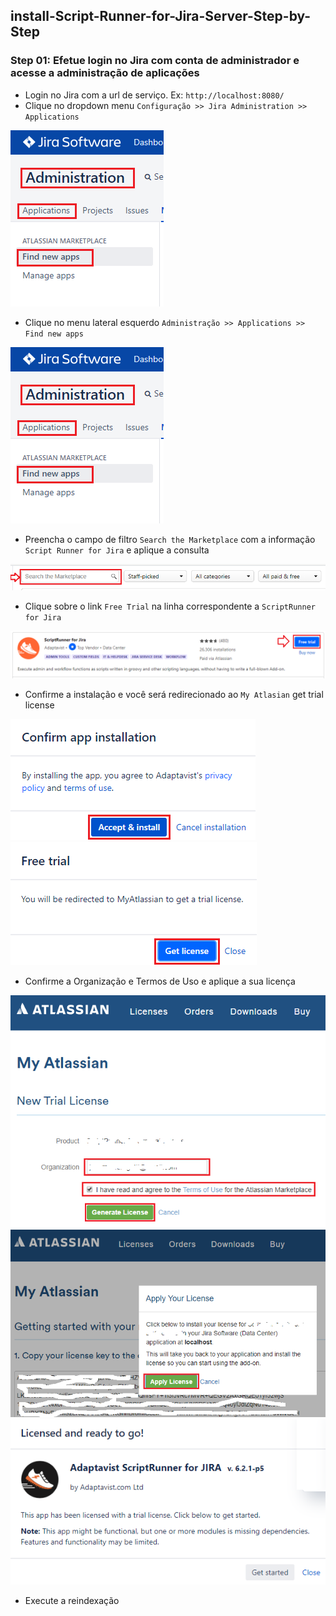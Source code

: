 ## install-Script-Runner-for-Jira-Server-Step-by-Step

### Step 01: Efetue login no Jira com conta de administrador e acesse a administração de aplicações

* Login no Jira com a url de serviço. Ex: `http://localhost:8080/`
* Clique no dropdown menu `Configuração >> Jira Administration >> Applications`

![PrintScreen-install-Script-Runner-for-Jira-Server-01.png](./doc/PrintScreen-install-Script-Runner-for-Jira-Server-01.png) 

* Clique no menu lateral esquerdo `Administração >> Applications >> Find new apps`

![PrintScreen-install-Script-Runner-for-Jira-Server-02.png](./doc/PrintScreen-install-Script-Runner-for-Jira-Server-02.png) 

* Preencha o campo de filtro `Search the Marketplace` com a informação `Script Runner for Jira` e aplique a consulta

![PrintScreen-install-Script-Runner-for-Jira-Server-03.png](./doc/PrintScreen-install-Script-Runner-for-Jira-Server-03.png) 

* Clique sobre o link `Free Trial` na linha correspondente a `ScriptRunner for Jira`

![PrintScreen-install-Script-Runner-for-Jira-Server-04a.png](./doc/PrintScreen-install-Script-Runner-for-Jira-Server-04a.png) 

* Confirme a instalação e você será redirecionado ao `My Atlasian` get trial license

![PrintScreen-install-Script-Runner-for-Jira-Server-05.png](./doc/PrintScreen-install-Script-Runner-for-Jira-Server-05.png) 
![PrintScreen-install-Script-Runner-for-Jira-Server-06.png](./doc/PrintScreen-install-Script-Runner-for-Jira-Server-06.png) 

* Confirme a Organização e Termos de Uso e aplique a sua licença

![PrintScreen-install-Script-Runner-for-Jira-Server-07.png](./doc/PrintScreen-install-Script-Runner-for-Jira-Server-07.png) 
![PrintScreen-install-Script-Runner-for-Jira-Server-08.png](./doc/PrintScreen-install-Script-Runner-for-Jira-Server-08.png) 
![PrintScreen-install-Script-Runner-for-Jira-Server-09a.png](./doc/PrintScreen-install-Script-Runner-for-Jira-Server-09a.png) 

* Execute a reindexação